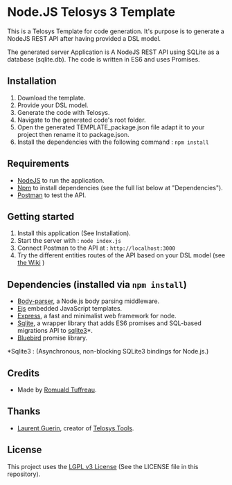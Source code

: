 # Node.JS Telosys 3 Template

This is a Telosys Template for code generation.
It's purpose is to generate a NodeJS REST API after having provided a DSL model.

The generated server Application is A NodeJS REST API using SQLite as a database (sqlite.db). The code is written in ES6 and uses Promises.

## Installation

1. Download the template.
2. Provide your DSL model.
3. Generate the code with Telosys.  
4. Navigate to the generated code's root folder.
5. Open the generated TEMPLATE_package.json file adapt it to your project then rename it to package.json.
6. Install the dependencies with the following command : `npm install`

## Requirements

- [NodeJS](https://nodejs.org/en/) to run the application.
- [Npm](https://www.npmjs.com/) to install dependencies (see the full list below at "Dependencies").
- [Postman](https://www.getpostman.com/) to test the API.

## Getting started

1. Install this application (See Installation).
2. Start the server with : `node index.js`
3. Connect Postman to the API at : `http://localhost:3000`
4. Try the different entities routes of the API based on your DSL model (see [the Wiki](https://github.com/so-technology-watch/telosys-templates-nodejs/wiki) )

## Dependencies (installed via `npm install`)

- [Body-parser](https://www.npmjs.com/package/body-parser), a Node.js body parsing middleware.
- [Ejs](https://www.npmjs.com/package/ejs) embedded JavaScript templates.
- [Express](https://www.npmjs.com/package/express), a fast and minimalist web framework for node.
- [Sqlite](https://www.npmjs.com/package/sqlite), a wrapper library that adds ES6 promises and SQL-based migrations API to [sqlite3](https://www.npmjs.com/package/sqlite3)*.
- [Bluebird](https://www.npmjs.com/package/bluebird) promise library.

*Sqlite3 : (Asynchronous, non-blocking SQLite3 bindings for Node.js.)

## Credits

- Made by [Romuald Tuffreau](https://github.com/romwaldtff).

## Thanks

- [Laurent Guerin](https://github.com/l-gu), creator of [Telosys Tools](http://www.telosys.org/).

## License

This project uses the [LGPL v3 License](https://www.gnu.org/licenses/lgpl-3.0.en.html) (See the LICENSE file in this repository).
